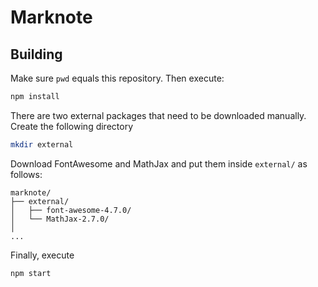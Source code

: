 # Marknote

## Building

Make sure `pwd` equals this repository. Then execute:


```bash
npm install
```

There are two external packages that need to be downloaded manually. Create the following directory 

```bash
mkdir external
```

Download FontAwesome and MathJax and put them inside `external/` as follows:

```
marknote/
├── external/
│   ├── font-awesome-4.7.0/
│   └── MathJax-2.7.0/
│
...
```

Finally, execute

```bash
npm start
```
